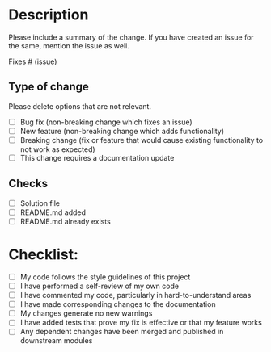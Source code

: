 <!-- make sure that these checkboxes are checked in order -->
# Description

Please include a summary of the change.
If you have created an issue for the same, mention the issue as well.

Fixes # (issue)

## Type of change
<!-- to check the box, type 'X' in the square brackets, for example [X] README.md -->
Please delete options that are not relevant.

- [ ] Bug fix (non-breaking change which fixes an issue)
- [ ] New feature (non-breaking change which adds functionality)
- [ ] Breaking change (fix or feature that would cause existing functionality to not work as expected)
- [ ] This change requires a documentation update

## Checks
<!-- if you added these files, type 'X' in the square brackets, for example [X] README.md -->
- [ ] Solution file <!-- list the language of the soution file as well -->
- [ ] README.md added
- [ ] README.md already exists

# Checklist:

- [ ] My code follows the style guidelines of this project
- [ ] I have performed a self-review of my own code
- [ ] I have commented my code, particularly in hard-to-understand areas
- [ ] I have made corresponding changes to the documentation
- [ ] My changes generate no new warnings
- [ ] I have added tests that prove my fix is effective or that my feature works
- [ ] Any dependent changes have been merged and published in downstream modules
